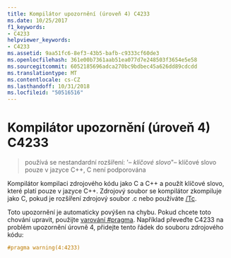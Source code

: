 ```yaml
---
title: Kompilátor upozornění (úroveň 4) C4233
ms.date: 10/25/2017
f1_keywords:
- C4233
helpviewer_keywords:
- C4233
ms.assetid: 9aa51fc6-8ef3-43b5-bafb-c9333cf60de3
ms.openlocfilehash: 361e00b7361aab51ea077d7e248503f3654e5e58
ms.sourcegitcommit: 6052185696adca270bc9bdbec45a626dd89cdcdd
ms.translationtype: MT
ms.contentlocale: cs-CZ
ms.lasthandoff: 10/31/2018
ms.locfileid: "50516516"
---
```

# <a name="compiler-warning-level-4-c4233"></a>Kompilátor upozornění (úroveň 4) C4233

> používá se nestandardní rozšíření: '*– klíčové slovo*"– klíčové slovo pouze v jazyce C++, C není podporována

Kompilátor kompilaci zdrojového kódu jako C a C++ a použít klíčové slovo, které platí pouze v jazyce C++. Zdrojový soubor se kompilátor zkompiluje jako C, pokud je rozšíření zdrojový soubor .c nebo používáte [/Tc](../../build/reference/tc-tp-tc-tp-specify-source-file-type.md).

Toto upozornění je automaticky povýšen na chybu. Pokud chcete toto chování upravit, použijte [varování #pragma](../../preprocessor/warning.md). Například převeďte C4233 na problém upozornění úrovně 4, přidejte tento řádek do souboru zdrojového kódu:

```cpp
#pragma warning(4:4233)
```
